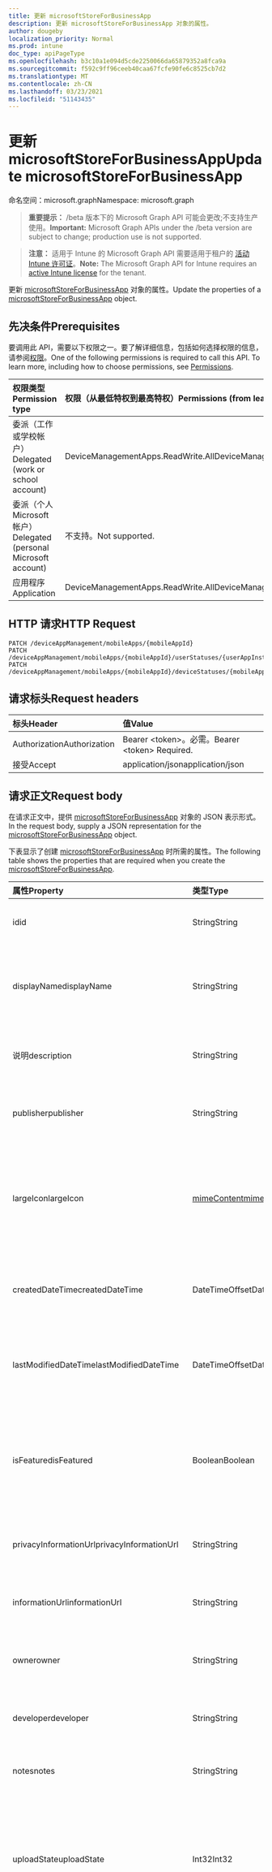 ```yaml
---
title: 更新 microsoftStoreForBusinessApp
description: 更新 microsoftStoreForBusinessApp 对象的属性。
author: dougeby
localization_priority: Normal
ms.prod: intune
doc_type: apiPageType
ms.openlocfilehash: b3c10a1e094d5cde2250066da65879352a8fca9a
ms.sourcegitcommit: f592c9ff96ceeb40caa67fcfe90fe6c8525cb7d2
ms.translationtype: MT
ms.contentlocale: zh-CN
ms.lasthandoff: 03/23/2021
ms.locfileid: "51143435"
---
```

# <a name="update-microsoftstoreforbusinessapp"></a><span data-ttu-id="56b0c-103">更新 microsoftStoreForBusinessApp</span><span class="sxs-lookup"><span data-stu-id="56b0c-103">Update microsoftStoreForBusinessApp</span></span>

<span data-ttu-id="56b0c-104">命名空间：microsoft.graph</span><span class="sxs-lookup"><span data-stu-id="56b0c-104">Namespace: microsoft.graph</span></span>

> <span data-ttu-id="56b0c-105">**重要提示：** /beta 版本下的 Microsoft Graph API 可能会更改;不支持生产使用。</span><span class="sxs-lookup"><span data-stu-id="56b0c-105">**Important:** Microsoft Graph APIs under the /beta version are subject to change; production use is not supported.</span></span>

> <span data-ttu-id="56b0c-106">**注意：** 适用于 Intune 的 Microsoft Graph API 需要适用于租户的 [活动 Intune 许可证](https://go.microsoft.com/fwlink/?linkid=839381)。</span><span class="sxs-lookup"><span data-stu-id="56b0c-106">**Note:** The Microsoft Graph API for Intune requires an [active Intune license](https://go.microsoft.com/fwlink/?linkid=839381) for the tenant.</span></span>

<span data-ttu-id="56b0c-107">更新 [microsoftStoreForBusinessApp](../resources/intune-apps-microsoftstoreforbusinessapp.md) 对象的属性。</span><span class="sxs-lookup"><span data-stu-id="56b0c-107">Update the properties of a [microsoftStoreForBusinessApp](../resources/intune-apps-microsoftstoreforbusinessapp.md) object.</span></span>

## <a name="prerequisites"></a><span data-ttu-id="56b0c-108">先决条件</span><span class="sxs-lookup"><span data-stu-id="56b0c-108">Prerequisites</span></span>
<span data-ttu-id="56b0c-p101">要调用此 API，需要以下权限之一。要了解详细信息，包括如何选择权限的信息，请参阅[权限](/graph/permissions-reference)。</span><span class="sxs-lookup"><span data-stu-id="56b0c-p101">One of the following permissions is required to call this API. To learn more, including how to choose permissions, see [Permissions](/graph/permissions-reference).</span></span>

|<span data-ttu-id="56b0c-111">权限类型</span><span class="sxs-lookup"><span data-stu-id="56b0c-111">Permission type</span></span>|<span data-ttu-id="56b0c-112">权限（从最低特权到最高特权）</span><span class="sxs-lookup"><span data-stu-id="56b0c-112">Permissions (from least to most privileged)</span></span>|
|:---|:---|
|<span data-ttu-id="56b0c-113">委派（工作或学校帐户）</span><span class="sxs-lookup"><span data-stu-id="56b0c-113">Delegated (work or school account)</span></span>|<span data-ttu-id="56b0c-114">DeviceManagementApps.ReadWrite.All</span><span class="sxs-lookup"><span data-stu-id="56b0c-114">DeviceManagementApps.ReadWrite.All</span></span>|
|<span data-ttu-id="56b0c-115">委派（个人 Microsoft 帐户）</span><span class="sxs-lookup"><span data-stu-id="56b0c-115">Delegated (personal Microsoft account)</span></span>|<span data-ttu-id="56b0c-116">不支持。</span><span class="sxs-lookup"><span data-stu-id="56b0c-116">Not supported.</span></span>|
|<span data-ttu-id="56b0c-117">应用程序</span><span class="sxs-lookup"><span data-stu-id="56b0c-117">Application</span></span>|<span data-ttu-id="56b0c-118">DeviceManagementApps.ReadWrite.All</span><span class="sxs-lookup"><span data-stu-id="56b0c-118">DeviceManagementApps.ReadWrite.All</span></span>|

## <a name="http-request"></a><span data-ttu-id="56b0c-119">HTTP 请求</span><span class="sxs-lookup"><span data-stu-id="56b0c-119">HTTP Request</span></span>
<!-- {
  "blockType": "ignored"
}
-->
``` http
PATCH /deviceAppManagement/mobileApps/{mobileAppId}
PATCH /deviceAppManagement/mobileApps/{mobileAppId}/userStatuses/{userAppInstallStatusId}/app
PATCH /deviceAppManagement/mobileApps/{mobileAppId}/deviceStatuses/{mobileAppInstallStatusId}/app
```

## <a name="request-headers"></a><span data-ttu-id="56b0c-120">请求标头</span><span class="sxs-lookup"><span data-stu-id="56b0c-120">Request headers</span></span>
|<span data-ttu-id="56b0c-121">标头</span><span class="sxs-lookup"><span data-stu-id="56b0c-121">Header</span></span>|<span data-ttu-id="56b0c-122">值</span><span class="sxs-lookup"><span data-stu-id="56b0c-122">Value</span></span>|
|:---|:---|
|<span data-ttu-id="56b0c-123">Authorization</span><span class="sxs-lookup"><span data-stu-id="56b0c-123">Authorization</span></span>|<span data-ttu-id="56b0c-124">Bearer &lt;token&gt;。必需。</span><span class="sxs-lookup"><span data-stu-id="56b0c-124">Bearer &lt;token&gt; Required.</span></span>|
|<span data-ttu-id="56b0c-125">接受</span><span class="sxs-lookup"><span data-stu-id="56b0c-125">Accept</span></span>|<span data-ttu-id="56b0c-126">application/json</span><span class="sxs-lookup"><span data-stu-id="56b0c-126">application/json</span></span>|

## <a name="request-body"></a><span data-ttu-id="56b0c-127">请求正文</span><span class="sxs-lookup"><span data-stu-id="56b0c-127">Request body</span></span>
<span data-ttu-id="56b0c-128">在请求正文中，提供 [microsoftStoreForBusinessApp](../resources/intune-apps-microsoftstoreforbusinessapp.md) 对象的 JSON 表示形式。</span><span class="sxs-lookup"><span data-stu-id="56b0c-128">In the request body, supply a JSON representation for the [microsoftStoreForBusinessApp](../resources/intune-apps-microsoftstoreforbusinessapp.md) object.</span></span>

<span data-ttu-id="56b0c-129">下表显示了创建 [microsoftStoreForBusinessApp](../resources/intune-apps-microsoftstoreforbusinessapp.md) 时所需的属性。</span><span class="sxs-lookup"><span data-stu-id="56b0c-129">The following table shows the properties that are required when you create the [microsoftStoreForBusinessApp](../resources/intune-apps-microsoftstoreforbusinessapp.md).</span></span>

|<span data-ttu-id="56b0c-130">属性</span><span class="sxs-lookup"><span data-stu-id="56b0c-130">Property</span></span>|<span data-ttu-id="56b0c-131">类型</span><span class="sxs-lookup"><span data-stu-id="56b0c-131">Type</span></span>|<span data-ttu-id="56b0c-132">说明</span><span class="sxs-lookup"><span data-stu-id="56b0c-132">Description</span></span>|
|:---|:---|:---|
|<span data-ttu-id="56b0c-133">id</span><span class="sxs-lookup"><span data-stu-id="56b0c-133">id</span></span>|<span data-ttu-id="56b0c-134">String</span><span class="sxs-lookup"><span data-stu-id="56b0c-134">String</span></span>|<span data-ttu-id="56b0c-135">实体的键。</span><span class="sxs-lookup"><span data-stu-id="56b0c-135">Key of the entity.</span></span> <span data-ttu-id="56b0c-136">继承自 [mobileApp](../resources/intune-shared-mobileapp.md)</span><span class="sxs-lookup"><span data-stu-id="56b0c-136">Inherited from [mobileApp](../resources/intune-shared-mobileapp.md)</span></span>|
|<span data-ttu-id="56b0c-137">displayName</span><span class="sxs-lookup"><span data-stu-id="56b0c-137">displayName</span></span>|<span data-ttu-id="56b0c-138">String</span><span class="sxs-lookup"><span data-stu-id="56b0c-138">String</span></span>|<span data-ttu-id="56b0c-139">管理员提供或导入的应用标题。</span><span class="sxs-lookup"><span data-stu-id="56b0c-139">The admin provided or imported title of the app.</span></span> <span data-ttu-id="56b0c-140">继承自 [mobileApp](../resources/intune-shared-mobileapp.md)</span><span class="sxs-lookup"><span data-stu-id="56b0c-140">Inherited from [mobileApp](../resources/intune-shared-mobileapp.md)</span></span>|
|<span data-ttu-id="56b0c-141">说明</span><span class="sxs-lookup"><span data-stu-id="56b0c-141">description</span></span>|<span data-ttu-id="56b0c-142">String</span><span class="sxs-lookup"><span data-stu-id="56b0c-142">String</span></span>|<span data-ttu-id="56b0c-143">应用的说明。</span><span class="sxs-lookup"><span data-stu-id="56b0c-143">The description of the app.</span></span> <span data-ttu-id="56b0c-144">继承自 [mobileApp](../resources/intune-shared-mobileapp.md)</span><span class="sxs-lookup"><span data-stu-id="56b0c-144">Inherited from [mobileApp](../resources/intune-shared-mobileapp.md)</span></span>|
|<span data-ttu-id="56b0c-145">publisher</span><span class="sxs-lookup"><span data-stu-id="56b0c-145">publisher</span></span>|<span data-ttu-id="56b0c-146">String</span><span class="sxs-lookup"><span data-stu-id="56b0c-146">String</span></span>|<span data-ttu-id="56b0c-147">应用的发布者。</span><span class="sxs-lookup"><span data-stu-id="56b0c-147">The publisher of the app.</span></span> <span data-ttu-id="56b0c-148">继承自 [mobileApp](../resources/intune-shared-mobileapp.md)</span><span class="sxs-lookup"><span data-stu-id="56b0c-148">Inherited from [mobileApp](../resources/intune-shared-mobileapp.md)</span></span>|
|<span data-ttu-id="56b0c-149">largeIcon</span><span class="sxs-lookup"><span data-stu-id="56b0c-149">largeIcon</span></span>|[<span data-ttu-id="56b0c-150">mimeContent</span><span class="sxs-lookup"><span data-stu-id="56b0c-150">mimeContent</span></span>](../resources/intune-shared-mimecontent.md)|<span data-ttu-id="56b0c-151">要显示在应用详细信息中并用于图标上传的大图标。</span><span class="sxs-lookup"><span data-stu-id="56b0c-151">The large icon, to be displayed in the app details and used for upload of the icon.</span></span> <span data-ttu-id="56b0c-152">继承自 [mobileApp](../resources/intune-shared-mobileapp.md)</span><span class="sxs-lookup"><span data-stu-id="56b0c-152">Inherited from [mobileApp](../resources/intune-shared-mobileapp.md)</span></span>|
|<span data-ttu-id="56b0c-153">createdDateTime</span><span class="sxs-lookup"><span data-stu-id="56b0c-153">createdDateTime</span></span>|<span data-ttu-id="56b0c-154">DateTimeOffset</span><span class="sxs-lookup"><span data-stu-id="56b0c-154">DateTimeOffset</span></span>|<span data-ttu-id="56b0c-155">创建应用的日期和时间。</span><span class="sxs-lookup"><span data-stu-id="56b0c-155">The date and time the app was created.</span></span> <span data-ttu-id="56b0c-156">继承自 [mobileApp](../resources/intune-shared-mobileapp.md)</span><span class="sxs-lookup"><span data-stu-id="56b0c-156">Inherited from [mobileApp](../resources/intune-shared-mobileapp.md)</span></span>|
|<span data-ttu-id="56b0c-157">lastModifiedDateTime</span><span class="sxs-lookup"><span data-stu-id="56b0c-157">lastModifiedDateTime</span></span>|<span data-ttu-id="56b0c-158">DateTimeOffset</span><span class="sxs-lookup"><span data-stu-id="56b0c-158">DateTimeOffset</span></span>|<span data-ttu-id="56b0c-159">上次修改应用的日期和时间。</span><span class="sxs-lookup"><span data-stu-id="56b0c-159">The date and time the app was last modified.</span></span> <span data-ttu-id="56b0c-160">继承自 [mobileApp](../resources/intune-shared-mobileapp.md)</span><span class="sxs-lookup"><span data-stu-id="56b0c-160">Inherited from [mobileApp](../resources/intune-shared-mobileapp.md)</span></span>|
|<span data-ttu-id="56b0c-161">isFeatured</span><span class="sxs-lookup"><span data-stu-id="56b0c-161">isFeatured</span></span>|<span data-ttu-id="56b0c-162">Boolean</span><span class="sxs-lookup"><span data-stu-id="56b0c-162">Boolean</span></span>|<span data-ttu-id="56b0c-163">指示应用是否被管理员标记为特色的值。继承自 [mobileApp](../resources/intune-shared-mobileapp.md)</span><span class="sxs-lookup"><span data-stu-id="56b0c-163">The value indicating whether the app is marked as featured by the admin. Inherited from [mobileApp](../resources/intune-shared-mobileapp.md)</span></span>|
|<span data-ttu-id="56b0c-164">privacyInformationUrl</span><span class="sxs-lookup"><span data-stu-id="56b0c-164">privacyInformationUrl</span></span>|<span data-ttu-id="56b0c-165">String</span><span class="sxs-lookup"><span data-stu-id="56b0c-165">String</span></span>|<span data-ttu-id="56b0c-166">隐私声明 URL。</span><span class="sxs-lookup"><span data-stu-id="56b0c-166">The privacy statement Url.</span></span> <span data-ttu-id="56b0c-167">继承自 [mobileApp](../resources/intune-shared-mobileapp.md)</span><span class="sxs-lookup"><span data-stu-id="56b0c-167">Inherited from [mobileApp](../resources/intune-shared-mobileapp.md)</span></span>|
|<span data-ttu-id="56b0c-168">informationUrl</span><span class="sxs-lookup"><span data-stu-id="56b0c-168">informationUrl</span></span>|<span data-ttu-id="56b0c-169">String</span><span class="sxs-lookup"><span data-stu-id="56b0c-169">String</span></span>|<span data-ttu-id="56b0c-170">详细信息 URL。</span><span class="sxs-lookup"><span data-stu-id="56b0c-170">The more information Url.</span></span> <span data-ttu-id="56b0c-171">继承自 [mobileApp](../resources/intune-shared-mobileapp.md)</span><span class="sxs-lookup"><span data-stu-id="56b0c-171">Inherited from [mobileApp](../resources/intune-shared-mobileapp.md)</span></span>|
|<span data-ttu-id="56b0c-172">owner</span><span class="sxs-lookup"><span data-stu-id="56b0c-172">owner</span></span>|<span data-ttu-id="56b0c-173">String</span><span class="sxs-lookup"><span data-stu-id="56b0c-173">String</span></span>|<span data-ttu-id="56b0c-174">应用的所有者。</span><span class="sxs-lookup"><span data-stu-id="56b0c-174">The owner of the app.</span></span> <span data-ttu-id="56b0c-175">继承自 [mobileApp](../resources/intune-shared-mobileapp.md)</span><span class="sxs-lookup"><span data-stu-id="56b0c-175">Inherited from [mobileApp](../resources/intune-shared-mobileapp.md)</span></span>|
|<span data-ttu-id="56b0c-176">developer</span><span class="sxs-lookup"><span data-stu-id="56b0c-176">developer</span></span>|<span data-ttu-id="56b0c-177">String</span><span class="sxs-lookup"><span data-stu-id="56b0c-177">String</span></span>|<span data-ttu-id="56b0c-178">应用的开发者。</span><span class="sxs-lookup"><span data-stu-id="56b0c-178">The developer of the app.</span></span> <span data-ttu-id="56b0c-179">继承自 [mobileApp](../resources/intune-shared-mobileapp.md)</span><span class="sxs-lookup"><span data-stu-id="56b0c-179">Inherited from [mobileApp](../resources/intune-shared-mobileapp.md)</span></span>|
|<span data-ttu-id="56b0c-180">notes</span><span class="sxs-lookup"><span data-stu-id="56b0c-180">notes</span></span>|<span data-ttu-id="56b0c-181">String</span><span class="sxs-lookup"><span data-stu-id="56b0c-181">String</span></span>|<span data-ttu-id="56b0c-182">应用的备注。</span><span class="sxs-lookup"><span data-stu-id="56b0c-182">Notes for the app.</span></span> <span data-ttu-id="56b0c-183">继承自 [mobileApp](../resources/intune-shared-mobileapp.md)</span><span class="sxs-lookup"><span data-stu-id="56b0c-183">Inherited from [mobileApp](../resources/intune-shared-mobileapp.md)</span></span>|
|<span data-ttu-id="56b0c-184">uploadState</span><span class="sxs-lookup"><span data-stu-id="56b0c-184">uploadState</span></span>|<span data-ttu-id="56b0c-185">Int32</span><span class="sxs-lookup"><span data-stu-id="56b0c-185">Int32</span></span>|<span data-ttu-id="56b0c-186">上载状态。</span><span class="sxs-lookup"><span data-stu-id="56b0c-186">The upload state.</span></span> <span data-ttu-id="56b0c-187">可能的值是：0 - `Not Ready` 、1 - `Ready` 、2 - `Processing` 。</span><span class="sxs-lookup"><span data-stu-id="56b0c-187">Possible values are: 0 - `Not Ready`, 1 - `Ready`, 2 - `Processing`.</span></span> <span data-ttu-id="56b0c-188">继承自 [mobileApp](../resources/intune-shared-mobileapp.md)</span><span class="sxs-lookup"><span data-stu-id="56b0c-188">Inherited from [mobileApp](../resources/intune-shared-mobileapp.md)</span></span>|
|<span data-ttu-id="56b0c-189">publishingState</span><span class="sxs-lookup"><span data-stu-id="56b0c-189">publishingState</span></span>|[<span data-ttu-id="56b0c-190">mobileAppPublishingState</span><span class="sxs-lookup"><span data-stu-id="56b0c-190">mobileAppPublishingState</span></span>](../resources/intune-apps-mobileapppublishingstate.md)|<span data-ttu-id="56b0c-191">应用的发布状态。</span><span class="sxs-lookup"><span data-stu-id="56b0c-191">The publishing state for the app.</span></span> <span data-ttu-id="56b0c-192">除非应用已发布，否则无法分配应用。</span><span class="sxs-lookup"><span data-stu-id="56b0c-192">The app cannot be assigned unless the app is published.</span></span> <span data-ttu-id="56b0c-193">继承自 [mobileApp](../resources/intune-shared-mobileapp.md)。</span><span class="sxs-lookup"><span data-stu-id="56b0c-193">Inherited from [mobileApp](../resources/intune-shared-mobileapp.md).</span></span> <span data-ttu-id="56b0c-194">可取值为：`notPublished`、`processing`、`published`。</span><span class="sxs-lookup"><span data-stu-id="56b0c-194">Possible values are: `notPublished`, `processing`, `published`.</span></span>|
|<span data-ttu-id="56b0c-195">isAssigned</span><span class="sxs-lookup"><span data-stu-id="56b0c-195">isAssigned</span></span>|<span data-ttu-id="56b0c-196">Boolean</span><span class="sxs-lookup"><span data-stu-id="56b0c-196">Boolean</span></span>|<span data-ttu-id="56b0c-197">指示是否将应用分配给至少一个组的值。</span><span class="sxs-lookup"><span data-stu-id="56b0c-197">The value indicating whether the app is assigned to at least one group.</span></span> <span data-ttu-id="56b0c-198">继承自 [mobileApp](../resources/intune-shared-mobileapp.md)</span><span class="sxs-lookup"><span data-stu-id="56b0c-198">Inherited from [mobileApp](../resources/intune-shared-mobileapp.md)</span></span>|
|<span data-ttu-id="56b0c-199">roleScopeTagIds</span><span class="sxs-lookup"><span data-stu-id="56b0c-199">roleScopeTagIds</span></span>|<span data-ttu-id="56b0c-200">String collection</span><span class="sxs-lookup"><span data-stu-id="56b0c-200">String collection</span></span>|<span data-ttu-id="56b0c-201">此移动应用的范围标记 ID 列表。</span><span class="sxs-lookup"><span data-stu-id="56b0c-201">List of scope tag ids for this mobile app.</span></span> <span data-ttu-id="56b0c-202">继承自 [mobileApp](../resources/intune-shared-mobileapp.md)</span><span class="sxs-lookup"><span data-stu-id="56b0c-202">Inherited from [mobileApp](../resources/intune-shared-mobileapp.md)</span></span>|
|<span data-ttu-id="56b0c-203">dependentAppCount</span><span class="sxs-lookup"><span data-stu-id="56b0c-203">dependentAppCount</span></span>|<span data-ttu-id="56b0c-204">Int32</span><span class="sxs-lookup"><span data-stu-id="56b0c-204">Int32</span></span>|<span data-ttu-id="56b0c-205">子应用具有的依赖项总数。</span><span class="sxs-lookup"><span data-stu-id="56b0c-205">The total number of dependencies the child app has.</span></span> <span data-ttu-id="56b0c-206">继承自 [mobileApp](../resources/intune-shared-mobileapp.md)</span><span class="sxs-lookup"><span data-stu-id="56b0c-206">Inherited from [mobileApp](../resources/intune-shared-mobileapp.md)</span></span>|
|<span data-ttu-id="56b0c-207">supersedingAppCount</span><span class="sxs-lookup"><span data-stu-id="56b0c-207">supersedingAppCount</span></span>|<span data-ttu-id="56b0c-208">Int32</span><span class="sxs-lookup"><span data-stu-id="56b0c-208">Int32</span></span>|<span data-ttu-id="56b0c-209">此应用直接或间接取代的应用总数。</span><span class="sxs-lookup"><span data-stu-id="56b0c-209">The total number of apps this app directly or indirectly supersedes.</span></span> <span data-ttu-id="56b0c-210">继承自 [mobileApp](../resources/intune-shared-mobileapp.md)</span><span class="sxs-lookup"><span data-stu-id="56b0c-210">Inherited from [mobileApp](../resources/intune-shared-mobileapp.md)</span></span>|
|<span data-ttu-id="56b0c-211">supersededAppCount</span><span class="sxs-lookup"><span data-stu-id="56b0c-211">supersededAppCount</span></span>|<span data-ttu-id="56b0c-212">Int32</span><span class="sxs-lookup"><span data-stu-id="56b0c-212">Int32</span></span>|<span data-ttu-id="56b0c-213">此应用直接或间接被取代的应用总数。</span><span class="sxs-lookup"><span data-stu-id="56b0c-213">The total number of apps this app is directly or indirectly superseded by.</span></span> <span data-ttu-id="56b0c-214">继承自 [mobileApp](../resources/intune-shared-mobileapp.md)</span><span class="sxs-lookup"><span data-stu-id="56b0c-214">Inherited from [mobileApp](../resources/intune-shared-mobileapp.md)</span></span>|
|<span data-ttu-id="56b0c-215">usedLicenseCount</span><span class="sxs-lookup"><span data-stu-id="56b0c-215">usedLicenseCount</span></span>|<span data-ttu-id="56b0c-216">Int32</span><span class="sxs-lookup"><span data-stu-id="56b0c-216">Int32</span></span>|<span data-ttu-id="56b0c-217">使用中的适用于企业的 Microsoft Store 许可证数。</span><span class="sxs-lookup"><span data-stu-id="56b0c-217">The number of Microsoft Store for Business licenses in use.</span></span>|
|<span data-ttu-id="56b0c-218">totalLicenseCount</span><span class="sxs-lookup"><span data-stu-id="56b0c-218">totalLicenseCount</span></span>|<span data-ttu-id="56b0c-219">Int32</span><span class="sxs-lookup"><span data-stu-id="56b0c-219">Int32</span></span>|<span data-ttu-id="56b0c-220">适用于企业的 Microsoft Store 许可证总数。</span><span class="sxs-lookup"><span data-stu-id="56b0c-220">The total number of Microsoft Store for Business licenses.</span></span>|
|<span data-ttu-id="56b0c-221">productKey</span><span class="sxs-lookup"><span data-stu-id="56b0c-221">productKey</span></span>|<span data-ttu-id="56b0c-222">String</span><span class="sxs-lookup"><span data-stu-id="56b0c-222">String</span></span>|<span data-ttu-id="56b0c-223">应用产品密钥</span><span class="sxs-lookup"><span data-stu-id="56b0c-223">The app product key</span></span>|
|<span data-ttu-id="56b0c-224">licenseType</span><span class="sxs-lookup"><span data-stu-id="56b0c-224">licenseType</span></span>|[<span data-ttu-id="56b0c-225">microsoftStoreForBusinessLicenseType</span><span class="sxs-lookup"><span data-stu-id="56b0c-225">microsoftStoreForBusinessLicenseType</span></span>](../resources/intune-apps-microsoftstoreforbusinesslicensetype.md)|<span data-ttu-id="56b0c-226">应用程序许可证类型。</span><span class="sxs-lookup"><span data-stu-id="56b0c-226">The app license type.</span></span> <span data-ttu-id="56b0c-227">可取值为：`offline`、`online`。</span><span class="sxs-lookup"><span data-stu-id="56b0c-227">Possible values are: `offline`, `online`.</span></span>|
|<span data-ttu-id="56b0c-228">packageIdentityName</span><span class="sxs-lookup"><span data-stu-id="56b0c-228">packageIdentityName</span></span>|<span data-ttu-id="56b0c-229">String</span><span class="sxs-lookup"><span data-stu-id="56b0c-229">String</span></span>|<span data-ttu-id="56b0c-230">应用包标识符</span><span class="sxs-lookup"><span data-stu-id="56b0c-230">The app package identifier</span></span>|
|<span data-ttu-id="56b0c-231">licensingType</span><span class="sxs-lookup"><span data-stu-id="56b0c-231">licensingType</span></span>|[<span data-ttu-id="56b0c-232">vppLicensingType</span><span class="sxs-lookup"><span data-stu-id="56b0c-232">vppLicensingType</span></span>](../resources/intune-apps-vpplicensingtype.md)|<span data-ttu-id="56b0c-233">受支持的许可证类型。</span><span class="sxs-lookup"><span data-stu-id="56b0c-233">The supported License Type.</span></span>|



## <a name="response"></a><span data-ttu-id="56b0c-234">响应</span><span class="sxs-lookup"><span data-stu-id="56b0c-234">Response</span></span>
<span data-ttu-id="56b0c-235">如果成功，此方法在响应正文中返回 `200 OK` 响应代码和更新的 [microsoftStoreForBusinessApp](../resources/intune-apps-microsoftstoreforbusinessapp.md) 对象。</span><span class="sxs-lookup"><span data-stu-id="56b0c-235">If successful, this method returns a `200 OK` response code and an updated [microsoftStoreForBusinessApp](../resources/intune-apps-microsoftstoreforbusinessapp.md) object in the response body.</span></span>

## <a name="example"></a><span data-ttu-id="56b0c-236">示例</span><span class="sxs-lookup"><span data-stu-id="56b0c-236">Example</span></span>

### <a name="request"></a><span data-ttu-id="56b0c-237">请求</span><span class="sxs-lookup"><span data-stu-id="56b0c-237">Request</span></span>
<span data-ttu-id="56b0c-238">下面是一个请求示例。</span><span class="sxs-lookup"><span data-stu-id="56b0c-238">Here is an example of the request.</span></span>
``` http
PATCH https://graph.microsoft.com/beta/deviceAppManagement/mobileApps/{mobileAppId}
Content-type: application/json
Content-length: 1189

{
  "@odata.type": "#microsoft.graph.microsoftStoreForBusinessApp",
  "displayName": "Display Name value",
  "description": "Description value",
  "publisher": "Publisher value",
  "largeIcon": {
    "@odata.type": "microsoft.graph.mimeContent",
    "type": "Type value",
    "value": "dmFsdWU="
  },
  "isFeatured": true,
  "privacyInformationUrl": "https://example.com/privacyInformationUrl/",
  "informationUrl": "https://example.com/informationUrl/",
  "owner": "Owner value",
  "developer": "Developer value",
  "notes": "Notes value",
  "uploadState": 11,
  "publishingState": "processing",
  "isAssigned": true,
  "roleScopeTagIds": [
    "Role Scope Tag Ids value"
  ],
  "dependentAppCount": 1,
  "supersedingAppCount": 3,
  "supersededAppCount": 2,
  "usedLicenseCount": 0,
  "totalLicenseCount": 1,
  "productKey": "Product Key value",
  "licenseType": "online",
  "packageIdentityName": "Package Identity Name value",
  "licensingType": {
    "@odata.type": "microsoft.graph.vppLicensingType",
    "supportUserLicensing": true,
    "supportDeviceLicensing": true,
    "supportsUserLicensing": true,
    "supportsDeviceLicensing": true
  }
}
```

### <a name="response"></a><span data-ttu-id="56b0c-239">响应</span><span class="sxs-lookup"><span data-stu-id="56b0c-239">Response</span></span>
<span data-ttu-id="56b0c-p122">下面是一个响应示例。注意：为了简单起见，可能会将此处所示的响应对象截断。将从实际调用中返回所有属性。</span><span class="sxs-lookup"><span data-stu-id="56b0c-p122">Here is an example of the response. Note: The response object shown here may be truncated for brevity. All of the properties will be returned from an actual call.</span></span>
``` http
HTTP/1.1 200 OK
Content-Type: application/json
Content-Length: 1361

{
  "@odata.type": "#microsoft.graph.microsoftStoreForBusinessApp",
  "id": "f33358bc-58bc-f333-bc58-33f3bc5833f3",
  "displayName": "Display Name value",
  "description": "Description value",
  "publisher": "Publisher value",
  "largeIcon": {
    "@odata.type": "microsoft.graph.mimeContent",
    "type": "Type value",
    "value": "dmFsdWU="
  },
  "createdDateTime": "2017-01-01T00:02:43.5775965-08:00",
  "lastModifiedDateTime": "2017-01-01T00:00:35.1329464-08:00",
  "isFeatured": true,
  "privacyInformationUrl": "https://example.com/privacyInformationUrl/",
  "informationUrl": "https://example.com/informationUrl/",
  "owner": "Owner value",
  "developer": "Developer value",
  "notes": "Notes value",
  "uploadState": 11,
  "publishingState": "processing",
  "isAssigned": true,
  "roleScopeTagIds": [
    "Role Scope Tag Ids value"
  ],
  "dependentAppCount": 1,
  "supersedingAppCount": 3,
  "supersededAppCount": 2,
  "usedLicenseCount": 0,
  "totalLicenseCount": 1,
  "productKey": "Product Key value",
  "licenseType": "online",
  "packageIdentityName": "Package Identity Name value",
  "licensingType": {
    "@odata.type": "microsoft.graph.vppLicensingType",
    "supportUserLicensing": true,
    "supportDeviceLicensing": true,
    "supportsUserLicensing": true,
    "supportsDeviceLicensing": true
  }
}
```




